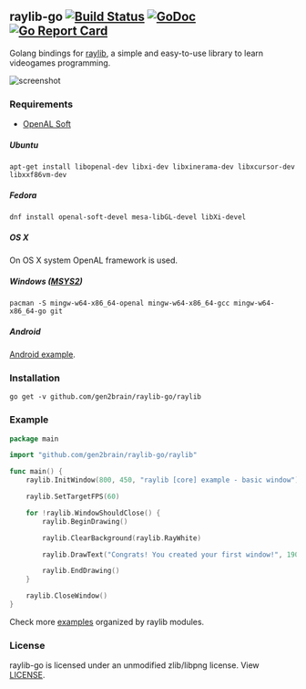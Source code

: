 ## raylib-go [![Build Status](https://travis-ci.org/gen2brain/raylib-go.svg?branch=master)](https://travis-ci.org/gen2brain/raylib-go) [![GoDoc](https://godoc.org/github.com/gen2brain/raylib-go/raylib?status.svg)](https://godoc.org/github.com/gen2brain/raylib-go/raylib) [![Go Report Card](https://goreportcard.com/badge/github.com/gen2brain/raylib-go)](https://goreportcard.com/report/github.com/gen2brain/raylib-go)

Golang bindings for [raylib](http://www.raylib.com/), a simple and easy-to-use library to learn videogames programming.

![screenshot](https://goo.gl/q6DAoy)

### Requirements

* [OpenAL Soft](http://kcat.strangesoft.net/openal.html)

##### Ubuntu

    apt-get install libopenal-dev libxi-dev libxinerama-dev libxcursor-dev libxxf86vm-dev

##### Fedora
    
    dnf install openal-soft-devel mesa-libGL-devel libXi-devel

##### OS X

On OS X system OpenAL framework is used.

##### Windows ([MSYS2](https://msys2.github.io/))

    pacman -S mingw-w64-x86_64-openal mingw-w64-x86_64-gcc mingw-w64-x86_64-go git 

##### Android

[Android example](https://github.com/gen2brain/raylib-go/tree/master/examples/android/example).

### Installation

    go get -v github.com/gen2brain/raylib-go/raylib

### Example

```go
package main

import "github.com/gen2brain/raylib-go/raylib"

func main() {
	raylib.InitWindow(800, 450, "raylib [core] example - basic window")

	raylib.SetTargetFPS(60)

	for !raylib.WindowShouldClose() {
		raylib.BeginDrawing()

		raylib.ClearBackground(raylib.RayWhite)

		raylib.DrawText("Congrats! You created your first window!", 190, 200, 20, raylib.LightGray)

		raylib.EndDrawing()
	}

	raylib.CloseWindow()
}
```

Check more [examples](https://github.com/gen2brain/raylib-go/tree/master/examples) organized by raylib modules.


### License

raylib-go is licensed under an unmodified zlib/libpng license. View [LICENSE](https://github.com/gen2brain/raylib-go/blob/master/LICENSE).
